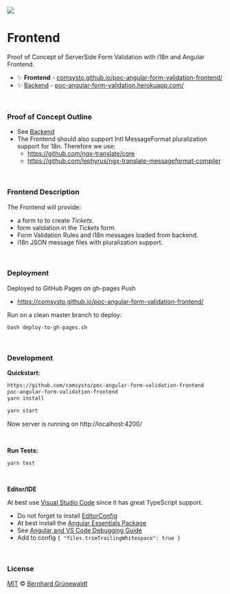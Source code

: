 [![](https://comsysto.github.io/poc-angular-form-validation-backend/doc/banner.svg)](https://github.com/comsysto/poc-angular-form-validation-frontend)

# Frontend

Proof of Concept of ServerSide Form Validation with i18n and Angular Frontend.

 * :sparkles: **Frontend** - [comsysto.github.io/poc-angular-form-validation-frontend/](https://comsysto.github.io/poc-angular-form-validation-frontend/)
 * :sparkles: [Backend](https://github.com/comsysto/poc-angular-form-validation-backend) - [poc-angular-form-validation.herokuapp.com/](https://poc-angular-form-validation.herokuapp.com/)

&nbsp;

### Proof of Concept Outline

 * See [Backend](https://github.com/comsysto/poc-angular-form-validation-backend)
 * The Frontend should also support Intl MessageFormat pluralization support for 18n. Therefore we use:
   * https://github.com/ngx-translate/core
   * https://github.com/lephyrus/ngx-translate-messageformat-compiler


&nbsp;

### Frontend Description


The Frontend will provide:

 * a form to to create *Tickets*.
 * form validation in the *Tickets* form.
 * Form Validation Rules and i18n messages loaded from backend.
 * i18n JSON message files with pluralization support.

&nbsp;

### Deployment

Deployed to GitHub Pages on gh-pages Push

 * https://comsysto.github.io/poc-angular-form-validation-frontend/

Run on a clean master branch to deploy:

```
bash deploy-to-gh-pages.sh
```

&nbsp;


### Development

**Quickstart:**

```bash
https://github.com/comsysto/poc-angular-form-validation-frontend
poc-angular-form-validation-frontend
yarn install

yarn start
```

Now server is running on http://localhost:4200/

&nbsp;

**Run Tests:**

```
yarn test
```

&nbsp;

**Editor/IDE**

At best use [Visual Studio Code](https://code.visualstudio.com/) since it has great TypeScript support.

 * Do not forget to install [EditorConfig](https://marketplace.visualstudio.com/items?itemName=EditorConfig.EditorConfig)
 * At best install the [Angular Essentials Package](https://marketplace.visualstudio.com/items?itemName=johnpapa.angular-essentials)
 * See [Angular and VS Code Debugging Guide](https://code.visualstudio.com/docs/nodejs/angular-tutorial)
 * Add to config `{ "files.trimTrailingWhitespace": true }`

&nbsp;

### License

[MIT](./LICENSE) © [Bernhard Grünewaldt](https://github.com/clouless)
